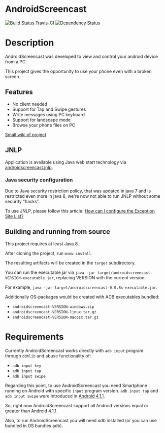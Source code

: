 AndroidScreencast
=================

[![Build Status Travis-CI][travis_badge]][travis] [![Dependency Status][versioneye_badge]][versioneye]

[travis_badge]: https://travis-ci.org/xSAVIKx/AndroidScreencast.svg
[travis]: https://travis-ci.org/xSAVIKx/AndroidScreencast

[versioneye_badge]: https://www.versioneye.com/user/projects/588988221618a700318eafb5/badge.svg?style=flat-square
[versioneye]: https://www.versioneye.com/user/projects/588988221618a700318eafb5


# Description

AndroidScreencast was developed to view and control your android device from a PC.

This project gives the opportunity to use your phone even with a broken screen.

## Features

- No client needed
- Support for Tap and Swipe gestures
- Write messages using PC keyboard
- Support for landscape mode
- Browse your phone files on PC

[Small wiki of project][wiki]

[wiki]: https://github.com/xSAVIKx/AndroidScreencast/wiki

## JNLP

Application is available using Java web start technology via [androidscreencast.jnlp][jnlp].

[jnlp]: http://xsavikx.github.io/AndroidScreencast/jnlp/androidscreencast.jnlp

### Java security configuration

Due to Java security restriction policy, that was updated in java 7 and is restricted even more in java 8, we're now not
able to run JNLP without some security "hacks".

To use JNLP, please follow this article: [How can I configure the Exception Site List?][exception]

[exception]: https://www.java.com/en/download/faq/exception_sitelist.xml

## Building and running from source

This project requires at least Java 8.

After cloning the project, run `mvnw install`.

The resulting artifacts will be created in the `target` subdirectory.

You can run the executable jar via `java -jar target/androidscreencast-VERSION-executable.jar`, replacing VERSION with
the current version.

For example, `java -jar target/androidscreencast-0.0.8s-executable.jar`.

Additionally OS-packages would be created with ADB executables bundled:
* `androidscreencast-VERSION-windows.zip`
* `androidscreencast-VERSION-linux.tar.gz`
* `androidscreencast-VERSION-macosx.tar.gz`

# Requirements

Currently AndroidScreencast works directly with `adb input` program through `ddmlib` and abuse functionality of:
* `adb input key`
* `adb input tap`
* `adb input swipe`

Regarding this point, to use AndroidScreencast you need Smartphone running on Android with specific `input` program version. `adb input tap` and `adb input swipe` were introduced in [Android 4.1.1][Android_4_1_1_Input].

So, right now AndroidScreencast support all Android versions equal or greater than Android 4.1.1.

Also, to run AndroidScreencast you will need *adb* installed (or you can use bundled in OS bundles adb).

[Android_4_1_1_Input]: http://grepcode.com/file/repository.grepcode.com/java/ext/com.google.android/android/4.1.1_r1/com/android/commands/input/Input.java#Input
